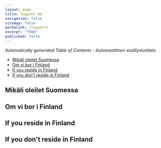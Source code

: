 ```yaml
---
layout: page
title: Support me
navigation: false
sitemap: false
permalink: /support/
excerpt: "TODO"
published: false
---
```


<!-- editorconfig-checker-disable -->
<!-- prettier-ignore-start -->

<!-- START doctoc generated TOC please keep comment here to allow auto update -->
<!-- DON'T EDIT THIS SECTION, INSTEAD RE-RUN doctoc TO UPDATE -->
_Automatically generated Table of Contents - Automaattinen sisällysluettelo_

- [Mikäli oleilet Suomessa](#mik%C3%A4li-oleilet-suomessa)
- [Om vi bor i Finland](#om-vi-bor-i-finland)
- [If you reside in Finland](#if-you-reside-in-finland)
- [If you don't reside in Finland](#if-you-dont-reside-in-finland)

<!-- END doctoc generated TOC please keep comment here to allow auto update -->

<!-- prettier-ignore-end -->
<!-- editorconfig-checker-enable -->

## Mikäli oleilet Suomessa

## Om vi bor i Finland

## If you reside in Finland

## If you don't reside in Finland
